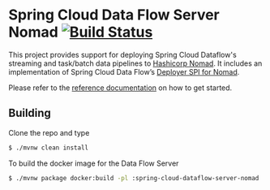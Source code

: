 # Spring Cloud Data Flow Server Nomad [![Build Status](https://travis-ci.org/donovanmuller/spring-cloud-dataflow-server-nomad.svg?branch=master)](https://travis-ci.org/donovanmuller/spring-cloud-dataflow-server-nomad)

This project provides support for deploying Spring Cloud Dataflow's streaming and task/batch data pipelines to [Hashicorp Nomad](https://www.nomadproject.io). 
It includes an implementation of Spring Cloud Data Flow’s [Deployer SPI for Nomad](https://github.com/donovanmuller/spring-cloud-deployer-nomad).

Please refer to the [reference documentation](https://donovanmuller.github.io/spring-cloud-dataflow-server-nomad/docs/1.1.0.RELEASE/reference/htmlsingle) on how to get started.

## Building

Clone the repo and type

```bash
$ ./mvnw clean install
```

To build the docker image for the Data Flow Server

```bash
$ ./mvnw package docker:build -pl :spring-cloud-dataflow-server-nomad
```
